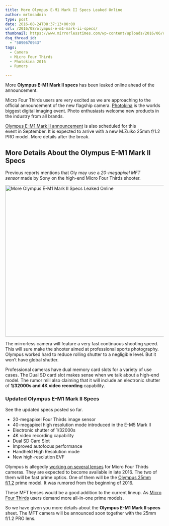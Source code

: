 ```yaml
---
title: More Olympus E-M1 Mark II Specs Leaked Online
author: mrtmsadmin
type: post
date: 2016-08-24T08:37:13+00:00
url: /2016/08/olympus-e-m1-mark-ii-specs/
thumbnail: https://www.mirrorlesstimes.com/wp-content/uploads/2016/06/olympus-e-m1ii-dual-sd-card.png
dsq_thread_id:
  - "5090670943"
tags:
  - Camera
  - Micro Four Thirds
  - Photokina 2016
  - Rumors

---
```

More **Olympus E-M1 Mark II specs** has been leaked online ahead of the announcement.

Micro Four Thirds users are very excited as we are approaching to the official announcement of the new flagship camera. <a title="photokina 2014" href="https://www.mirrorlesstimes.com/tags/photokina-2016/" target="_blank">Photokina</a> is the worlds biggest digital imaging event. Photo enthusiasts welcome new products in the industry from all brands.

[Olympus E-M1 Mark II announcement][1] is also scheduled for this event in September. It is expected to arrive with a new M.Zuiko 25mm f/1.2 PRO model. More details after the break. <!--more-->

## More Details About the Olympus E-M1 Mark II Specs

Previous reports mentions that Oly may use a _20-megapixel MFT sensor_ made by Sony on the high-end Micro Four Thirds shooter.

<img class="alignnone wp-image-172 size-full" title="More Olympus E-M1 Mark II Specs Leaked Online" src="https://i2.wp.com/www.mirrorlesstimes.com/wp-content/uploads/2016/04/olympus-e-m1-mark-ii-rumors.jpg?resize=600%2C480&#038;ssl=1" alt="More Olympus E-M1 Mark II Specs Leaked Online" width="600" height="480" srcset="https://i2.wp.com/www.mirrorlesstimes.com/wp-content/uploads/2016/04/olympus-e-m1-mark-ii-rumors.jpg?w=800&ssl=1 800w, https://i2.wp.com/www.mirrorlesstimes.com/wp-content/uploads/2016/04/olympus-e-m1-mark-ii-rumors.jpg?resize=300%2C240&ssl=1 300w, https://i2.wp.com/www.mirrorlesstimes.com/wp-content/uploads/2016/04/olympus-e-m1-mark-ii-rumors.jpg?resize=768%2C614&ssl=1 768w" sizes="(max-width: 600px) 100vw, 600px" data-recalc-dims="1" /> 

The mirrorless camera will feature a very fast continuous shooting speed. This will sure make the shooter aimed at professional sports photography. Olympus worked hard to reduce rolling shutter to a negligible level. But it won’t have global shutter.

Professional cameras have dual memory card slots for a variety of use cases. The Dual SD card slot makes sense when we talk about a high-end model. The rumor mill also claiming that it will include an electronic shutter of **1/32000s and 4K video recording** capability.

### Updated Olympus E-M1 Mark II Specs

See the updated specs posted so far.

  * 20-megapixel Four Thirds image sensor
  * 40-megapixel high resolution mode introduced in the E-M5 Mark II
  * Electronic shutter of 1/32000s
  * 4K video recording capability
  * Dual SD Card Slot
  * Improved autofocus performance
  * Handheld High Resolution mode
  * New high-resolution EVF

Olympus is allegedly [working on several lenses][2] for Micro Four Thirds cameras. They are expected to become available in late 2016. The two of them will be fast prime optics. One of them will be the [Olympus 25mm f/1.2][3] prime model. It was rumored from the beginning of 2016.

These MFT lenses would be a good addition to the current lineup. As [Micro Four Thirds][4] users demand more all-in-one prime models.

So we have given you more details about the **Olympus E-M1 Mark II specs** sheet. The MFT camera will be announced soon together with the 25mm f/1.2 PRO lens.

 [1]: https://www.mirrorlesstimes.com/2016/04/olympus-e-m1-mark-ii-announcement/
 [2]: https://www.mirrorlesstimes.com/2016/08/olympus-f1-2-prime-lenses/
 [3]: https://www.mirrorlesstimes.com/2016/04/olympus-25mm-f1-2-lens-rumored-released-mid-2016/
 [4]: https://www.mirrorlesstimes.com/tags/micro-four-thirds/